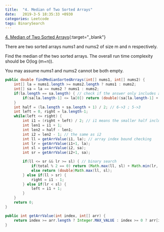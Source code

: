 ```yaml
---
title:  "4. Median of Two Sorted Arrays"
date:   2019-3-5 18:35:33 +0930
categories: Leetcode
tags: BinarySearch
---
```


[4. Median of Two Sorted Arrays](https://leetcode.com/problems/median-of-two-sorted-arrays/){:target="_blank"}

There are two sorted arrays nums1 and nums2 of size m and n respectively.

Find the median of the two sorted arrays. The overall run time complexity should be O(log (m+n)).

You may assume nums1 and nums2 cannot be both empty.


```java
public double findMedianSortedArrays(int[] nums1, int[] nums2) {
    int[] la = nums1.length >= nums2.length ? nums1 : nums2;
    int[] sa = la == nums2 ? nums1 : nums2;
    if(la.length == sa.length) { // check if the answer only includes all elements from the shorter arr
        if(sa[la.length-1] <= la[0]) return (double)(sa[la.length-1] + la[0])/2;
    }
    int half = (la.length + sa.length + 1) / 2; // 6->3 ; 5->3
    int left = 0, right = la.length-1;
    while(left <= right) {
        int i1 = (right + left) / 2; // i1 means the smaller half includes the elements from index i1 to 0 in the longer arr
        int len1 = i1 + 1;
        int len2 = half - len1;
        int i2 = len2 - 1; // the same as i2
        int ll = getArrValue(i1, la); // array index bound checking
        int lr = getArrValue(i1+1, la);
        int sl = getArrValue(i2, sa);
        int sr = getArrValue(i2+1, sa);

        if(ll <= sr && lr >= sl) { // binary search
            if(total % 2 == 0) return (Math.max(ll, sl) + Math.min(lr, sr)) / (double)2;
            else return (double)Math.max(ll, sl);
        } else if(ll > sr) {
            right = i1 - 1;
        } else if(lr < sl) {
            left = i1 + 1;
        }
    }
    return 0;
}

public int getArrValue(int index, int[] arr) {
    return index >= arr.length ? Integer.MAX_VALUE : index >= 0 ? arr[index] : Integer.MIN_VALUE;
}
```
